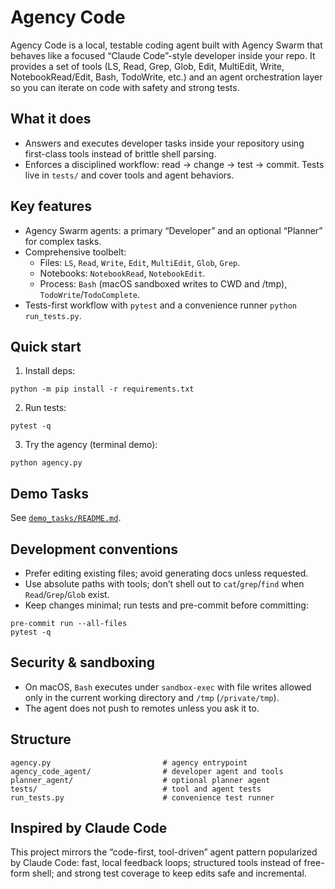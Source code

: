 # Agency Code

Agency Code is a local, testable coding agent built with Agency Swarm that behaves like a focused “Claude Code”-style developer inside your repo. It provides a set of tools (LS, Read, Grep, Glob, Edit, MultiEdit, Write, NotebookRead/Edit, Bash, TodoWrite, etc.) and an agent orchestration layer so you can iterate on code with safety and strong tests.

## What it does

- Answers and executes developer tasks inside your repository using first-class tools instead of brittle shell parsing.
- Enforces a disciplined workflow: read → change → test → commit. Tests live in `tests/` and cover tools and agent behaviors.

## Key features

- Agency Swarm agents: a primary “Developer” and an optional “Planner” for complex tasks.
- Comprehensive toolbelt:
  - Files: `LS`, `Read`, `Write`, `Edit`, `MultiEdit`, `Glob`, `Grep`.
  - Notebooks: `NotebookRead`, `NotebookEdit`.
  - Process: `Bash` (macOS sandboxed writes to CWD and /tmp), `TodoWrite`/`TodoComplete`.
- Tests-first workflow with `pytest` and a convenience runner `python run_tests.py`.

## Quick start

1) Install deps:

```
python -m pip install -r requirements.txt
```

2) Run tests:

```
pytest -q
```

3) Try the agency (terminal demo):

```
python agency.py
```

## Demo Tasks

See [`demo_tasks/README.md`](demo_tasks/README.md).

## Development conventions

- Prefer editing existing files; avoid generating docs unless requested.
- Use absolute paths with tools; don’t shell out to `cat`/`grep`/`find` when `Read`/`Grep`/`Glob` exist.
- Keep changes minimal; run tests and pre-commit before committing:

```
pre-commit run --all-files
pytest -q
```

## Security & sandboxing

- On macOS, `Bash` executes under `sandbox-exec` with file writes allowed only in the current working directory and `/tmp` (`/private/tmp`).
- The agent does not push to remotes unless you ask it to.

## Structure

```
agency.py                         # agency entrypoint
agency_code_agent/                # developer agent and tools
planner_agent/                    # optional planner agent
tests/                            # tool and agent tests
run_tests.py                      # convenience test runner
```

## Inspired by Claude Code

This project mirrors the “code-first, tool-driven” agent pattern popularized by Claude Code: fast, local feedback loops; structured tools instead of free-form shell; and strong test coverage to keep edits safe and incremental.
